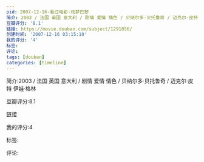 ```yaml
---
pid: 2007-12-16-看过电影-戏梦巴黎
简介: 2003 / 法国 英国 意大利 / 剧情 爱情 情色 / 贝纳尔多·贝托鲁奇 / 迈克尔·皮特 伊娃·格林
豆瓣评分: '8.1'
链接: https://movie.douban.com/subject/1291856/
创建时间: '2007-12-16 03:15:10'
我的评分: '4'
标签:
评论:
tags: [douban]
categories: [timeline]
---
```

简介:2003 / 法国 英国 意大利 / 剧情 爱情 情色 / 贝纳尔多·贝托鲁奇 / 迈克尔·皮特 伊娃·格林

豆瓣评分:8.1

[链接](https://movie.douban.com/subject/1291856/)

我的评分:4

标签:

评论:

